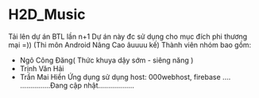 # H2D_Music
Tải lên dự án BTL lần n+1
Dự án này đc sử dụng cho mục đích phi thương mại =)) (Thi môn Android Nâng Cao âuuuu kế)
Thành viên nhóm bao gồm:
- Ngô Công Đăng( Thức khuya dậy sớm - siêng năng )
- Trịnh Văn Hải
- Trần Mai Hiền
Ứng dụng sử dụng host: 000webhost, firebase ....
...............Đang cập nhật..................
